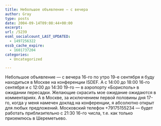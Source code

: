 ```yaml
---
title: Небольшое объявление — с вечера
author: Gray
type: posts
date: 2004-09-14T09:08:44+00:00
excerpt:
url: /5239
esml_socialcount_LAST_UPDATED:
  - 1497256322
essb_cache_expire:
  - 1601737204
categories:
  - Uncategorized

---
```








Небольшое объявление &#8212; с вечера 16-го по утро 19-е сентября я буду находиться в Москве на конференции ISDEF. А с 14:00 до 18:00 16-го сентября и с 12:00 до 14:30 19-го &#8212; в аэропорту &#171;Борисполь&#187; в ожидании пересадки. Желающие скрасить мое ожидание ожидаются в комментариях. А в Москве, за исключением первой половины дня 17-го, когда у меня намечен доклад на конференции, я абсолютно открыт для любых предложений. Московский телефон +79175155234 &#8212; будет работать приблизительно с 21:30 16-го числа, т.е. как только приземлюсь в Шереметьево.